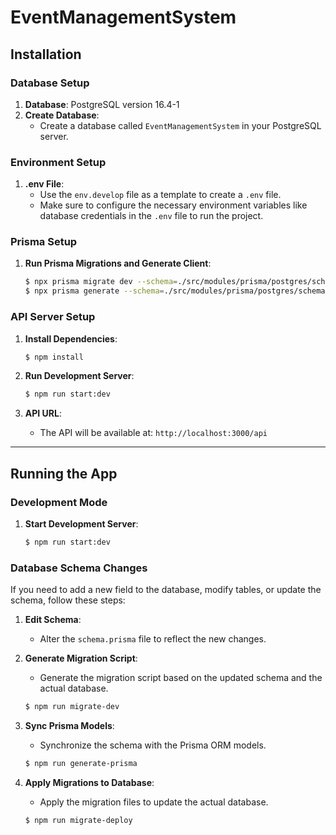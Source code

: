 
# EventManagementSystem

## Installation

### Database Setup
1. **Database**: PostgreSQL version 16.4-1
2. **Create Database**: 
   - Create a database called `EventManagementSystem` in your PostgreSQL server.
  
### Environment Setup
1. **.env File**:
   - Use the `env.develop` file as a template to create a `.env` file.
   - Make sure to configure the necessary environment variables like database credentials in the `.env` file to run the project.

### Prisma Setup
1. **Run Prisma Migrations and Generate Client**:
   ```bash
   $ npx prisma migrate dev --schema=./src/modules/prisma/postgres/schema.prisma
   $ npx prisma generate --schema=./src/modules/prisma/postgres/schema.prisma
   ```

### API Server Setup
1. **Install Dependencies**:
   ```bash
   $ npm install
   ```
2. **Run Development Server**:
   ```bash
   $ npm run start:dev
   ```

3. **API URL**:
   - The API will be available at: `http://localhost:3000/api`

---

## Running the App

### Development Mode
1. **Start Development Server**:
   ```bash
   $ npm run start:dev
   ```

### Database Schema Changes
If you need to add a new field to the database, modify tables, or update the schema, follow these steps:

1. **Edit Schema**:
   - Alter the `schema.prisma` file to reflect the new changes.

2. **Generate Migration Script**:
   - Generate the migration script based on the updated schema and the actual database.
   ```bash
   $ npm run migrate-dev
   ```

3. **Sync Prisma Models**:
   - Synchronize the schema with the Prisma ORM models.
   ```bash
   $ npm run generate-prisma
   ```

4. **Apply Migrations to Database**:
   - Apply the migration files to update the actual database.
   ```bash
   $ npm run migrate-deploy
   ```
